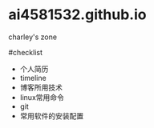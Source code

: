 # ai4581532.github.io
charley's zone

#checklist
* 个人简历
* timeline
* 博客所用技术
* linux常用命令
* git
* 常用软件的安装配置
